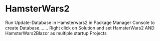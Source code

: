 # HamsterWars2


Run Update-Database in Hamsterwars2 in Package Manager Console to create Database.......
Right click on Solution and set HamsterWars2 AND HamsterWars2Blazor as multiple startup Projects
